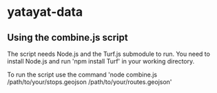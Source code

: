 # yatayat-data

## Using the combine.js script

The script needs Node.js and the Turf.js submodule to run. You need to install Node.js and run 'npm install Turf' in your working directory.

To run the script use the command 'node combine.js /path/to/your/stops.geojson /path/to/your/routes.geojson' 